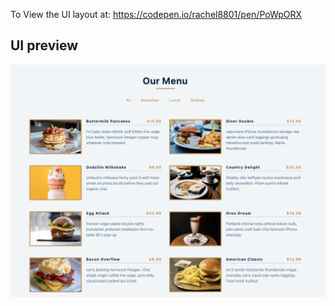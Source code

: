 To View the UI layout at: https://codepen.io/rachel8801/pen/PoWpORX

## UI preview

![Alt text](./public/Screen-Shot-menu-ui.png)
